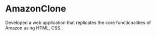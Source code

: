 # AmazonClone
  Developed a web application that replicates the core functionalities of Amazon using HTML, CSS.
